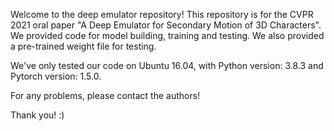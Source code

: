 Welcome to the deep emulator repository! 
This repository is for the CVPR 2021 oral paper "A Deep Emulator for Secondary Motion of 3D Characters".
We provided code for model building, training and testing. We also provided a pre-trained weight file for testing.

We've only tested our code on Ubuntu 16.04, with Python version: 3.8.3 and Pytorch version: 1.5.0.

For any problems, please contact the authors!

Thank you! :)
